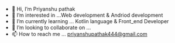 - 👋 Hi, I’m Priyanshu pathak
- 👀 I’m interested in ...Web development & Andriod development
- 🌱 I’m currently learning ... Kotlin language & Front_end Developer
- 💞️ I’m looking to collaborate on ...
- 📫 How to reach me ...
priyanshupathak444@gmail.com
<!---
mrpathak20/mrpathak20 is a ✨ special ✨ repository because its `README.md` (this file) appears on your GitHub profile.
You can click the Preview link to take a look at your changes.
--->
